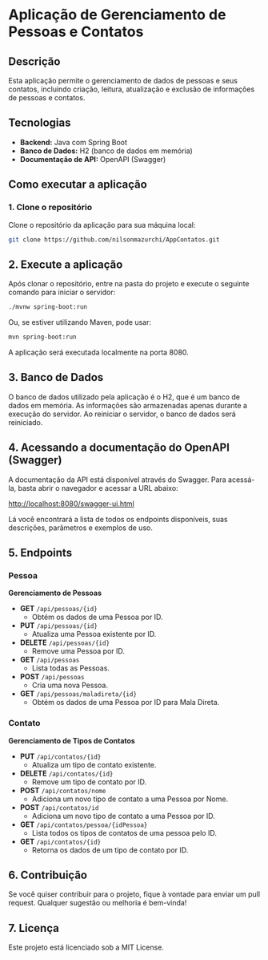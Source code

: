 # Aplicação de Gerenciamento de Pessoas e Contatos

## Descrição

Esta aplicação permite o gerenciamento de dados de pessoas e seus contatos, incluindo criação, leitura, atualização e exclusão de informações de pessoas e contatos.

## Tecnologias

- **Backend:** Java com Spring Boot
- **Banco de Dados:** H2 (banco de dados em memória)
- **Documentação de API:** OpenAPI (Swagger)

## Como executar a aplicação

### 1. Clone o repositório

Clone o repositório da aplicação para sua máquina local:

```bash
git clone https://github.com/nilsonmazurchi/AppContatos.git
```

## 2. Execute a aplicação
Após clonar o repositório, entre na pasta do projeto e execute o seguinte comando para iniciar o servidor:

```bash
./mvnw spring-boot:run
```

Ou, se estiver utilizando Maven, pode usar:

```bash
mvn spring-boot:run
```

A aplicação será executada localmente na porta 8080.

## 3. Banco de Dados
O banco de dados utilizado pela aplicação é o H2, que é um banco de dados em memória. As informações são armazenadas apenas durante a execução do servidor. Ao reiniciar o servidor, o banco de dados será reiniciado.

## 4. Acessando a documentação do OpenAPI (Swagger)
A documentação da API está disponível através do Swagger. Para acessá-la, basta abrir o navegador e acessar a URL abaixo:

[http://localhost:8080/swagger-ui.html](http://localhost:8080/swagger-ui.html)

Lá você encontrará a lista de todos os endpoints disponíveis, suas descrições, parâmetros e exemplos de uso.

## 5. Endpoints

### Pessoa
**Gerenciamento de Pessoas**

- **GET** `/api/pessoas/{id}`
  - Obtém os dados de uma Pessoa por ID.
- **PUT** `/api/pessoas/{id}`
  - Atualiza uma Pessoa existente por ID.
- **DELETE** `/api/pessoas/{id}`
  - Remove uma Pessoa por ID.
- **GET** `/api/pessoas`
  - Lista todas as Pessoas.
- **POST** `/api/pessoas`
  - Cria uma nova Pessoa.
- **GET** `/api/pessoas/maladireta/{id}`
  - Obtém os dados de uma Pessoa por ID para Mala Direta.

### Contato
**Gerenciamento de Tipos de Contatos**

- **PUT** `/api/contatos/{id}`
  - Atualiza um tipo de contato existente.
- **DELETE** `/api/contatos/{id}`
  - Remove um tipo de contato por ID.
- **POST** `/api/contatos/nome`
  - Adiciona um novo tipo de contato a uma Pessoa por Nome.
- **POST** `/api/contatos/id`
  - Adiciona um novo tipo de contato a uma Pessoa por ID.
- **GET** `/api/contatos/pessoa/{idPessoa}`
  - Lista todos os tipos de contatos de uma pessoa pelo ID.
- **GET** `/api/contatos/{id}`
  - Retorna os dados de um tipo de contato por ID.

## 6. Contribuição
Se você quiser contribuir para o projeto, fique à vontade para enviar um pull request. Qualquer sugestão ou melhoria é bem-vinda!

## 7. Licença
Este projeto está licenciado sob a MIT License.